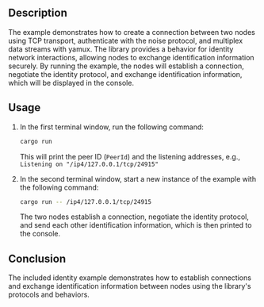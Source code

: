 ## Description


The example demonstrates how to create a connection between two nodes using TCP transport, authenticate with the noise protocol, and multiplex data streams with yamux. The library provides a behavior for identity network interactions, allowing nodes to exchange identification information securely. By running the example, the nodes will establish a connection, negotiate the identity protocol, and exchange identification information, which will be displayed in the console.

## Usage

1. In the first terminal window, run the following command:
    ```sh
    cargo run
    ```
    This will print the peer ID (`PeerId`) and the listening addresses, e.g., `Listening on "/ip4/127.0.0.1/tcp/24915"`

2. In the second terminal window, start a new instance of the example with the following command:
    ```sh
    cargo run -- /ip4/127.0.0.1/tcp/24915
    ```
    The two nodes establish a connection, negotiate the identity protocol, and send each other identification information, which is then printed to the console.

## Conclusion

The included identity example demonstrates how to establish connections and exchange identification information between nodes using the library's protocols and behaviors.
